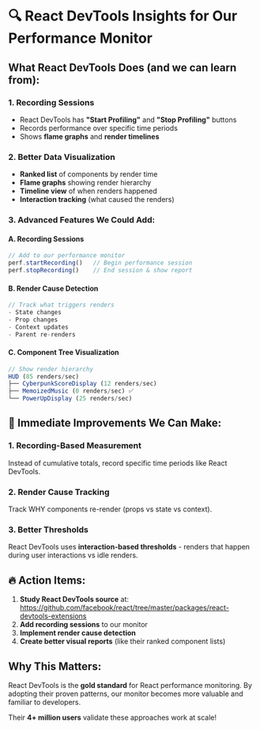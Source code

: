 # 🔍 React DevTools Insights for Our Performance Monitor

## What React DevTools Does (and we can learn from):

### **1. Recording Sessions**
- React DevTools has **"Start Profiling"** and **"Stop Profiling"** buttons
- Records performance over specific time periods
- Shows **flame graphs** and **render timelines**

### **2. Better Data Visualization**
- **Ranked list** of components by render time
- **Flame graphs** showing render hierarchy
- **Timeline view** of when renders happened
- **Interaction tracking** (what caused the renders)

### **3. Advanced Features We Could Add:**

#### **A. Recording Sessions**
```javascript
// Add to our performance monitor
perf.startRecording()   // Begin performance session
perf.stopRecording()    // End session & show report
```

#### **B. Render Cause Detection**
```javascript
// Track what triggers renders
- State changes
- Prop changes  
- Context updates
- Parent re-renders
```

#### **C. Component Tree Visualization**
```javascript
// Show render hierarchy
HUD (85 renders/sec)
├── CyberpunkScoreDisplay (12 renders/sec)
├── MemoizedMusic (0 renders/sec) ✅
└── PowerUpDisplay (25 renders/sec)
```

## 🚀 **Immediate Improvements We Can Make:**

### **1. Recording-Based Measurement**
Instead of cumulative totals, record specific time periods like React DevTools.

### **2. Render Cause Tracking** 
Track WHY components re-render (props vs state vs context).

### **3. Better Thresholds**
React DevTools uses **interaction-based thresholds** - renders that happen during user interactions vs idle renders.

## 🔥 **Action Items:**

1. **Study React DevTools source** at: https://github.com/facebook/react/tree/master/packages/react-devtools-extensions
2. **Add recording sessions** to our monitor
3. **Implement render cause detection**
4. **Create better visual reports** (like their ranked component lists)

## **Why This Matters:**
React DevTools is the **gold standard** for React performance monitoring. By adopting their proven patterns, our monitor becomes more valuable and familiar to developers.

Their **4+ million users** validate these approaches work at scale! 